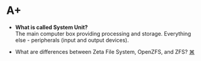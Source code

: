 # A+

- **What is called System Unit?**  
The main computer box providing processing and storage. Everything else - peripherals (input and output devices).

- What are differences between Zeta File System, OpenZFS, and ZFS?
<a href="#" title="
More info: https://en.wikipedia.org/wiki/ZFS
">⌘</a>
